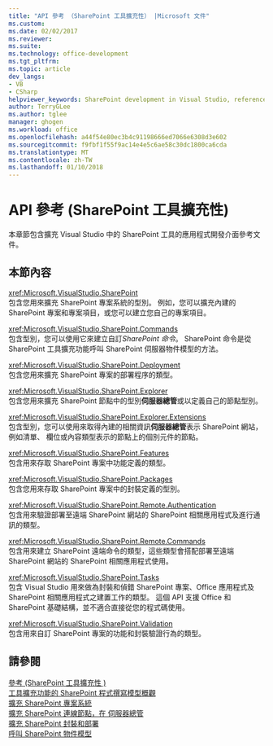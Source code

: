 ```yaml
---
title: "API 參考 （SharePoint 工具擴充性） |Microsoft 文件"
ms.custom: 
ms.date: 02/02/2017
ms.reviewer: 
ms.suite: 
ms.technology: office-development
ms.tgt_pltfrm: 
ms.topic: article
dev_langs:
- VB
- CSharp
helpviewer_keywords: SharePoint development in Visual Studio, reference for project and tools extensibility
author: TerryGLee
ms.author: tglee
manager: ghogen
ms.workload: office
ms.openlocfilehash: a44f54e80ec3b4c91198666ed7066e6308d3e602
ms.sourcegitcommit: f9fbf1f55f9ac14e4e5c6ae58c30dc1800ca6cda
ms.translationtype: MT
ms.contentlocale: zh-TW
ms.lasthandoff: 01/10/2018
---
```

# <a name="api-reference-sharepoint-tools-extensibility"></a>API 參考 (SharePoint 工具擴充性)
  本章節包含擴充 Visual Studio 中的 SharePoint 工具的應用程式開發介面參考文件。  
  
## <a name="in-this-section"></a>本節內容  
 <xref:Microsoft.VisualStudio.SharePoint>  
 包含您用來擴充 SharePoint 專案系統的型別。 例如，您可以擴充內建的 SharePoint 專案和專案項目，或您可以建立您自己的專案項目。  
  
 <xref:Microsoft.VisualStudio.SharePoint.Commands>  
 包含型別，您可以使用它來建立自訂*SharePoint 命令*。 SharePoint 命令是從 SharePoint 工具擴充功能呼叫 SharePoint 伺服器物件模型的方法。  
  
 <xref:Microsoft.VisualStudio.SharePoint.Deployment>  
 包含您用來擴充 SharePoint 專案的部署程序的類型。  
  
 <xref:Microsoft.VisualStudio.SharePoint.Explorer>  
 包含您用來擴充 SharePoint 節點中的型別**伺服器總管**或以定義自己的節點型別。  
  
 <xref:Microsoft.VisualStudio.SharePoint.Explorer.Extensions>  
 包含型別，您可以使用來取得內建的相關資訊**伺服器總管**表示 SharePoint 網站，例如清單、 欄位或內容類型表示的節點上的個別元件的節點。  
  
 <xref:Microsoft.VisualStudio.SharePoint.Features>  
 包含用來存取 SharePoint 專案中功能定義的類型。  
  
 <xref:Microsoft.VisualStudio.SharePoint.Packages>  
 包含您用來存取 SharePoint 專案中的封裝定義的型別。  
  
 <xref:Microsoft.VisualStudio.SharePoint.Remote.Authentication>  
 包含用來驗證部署至遠端 SharePoint 網站的 SharePoint 相關應用程式及進行通訊的類型。  
  
 <xref:Microsoft.VisualStudio.SharePoint.Remote.Commands>  
 包含用來建立 SharePoint 遠端命令的類型，這些類型會搭配部署至遠端 SharePoint 網站的 SharePoint 相關應用程式使用。  
  
 <xref:Microsoft.VisualStudio.SharePoint.Tasks>  
 包含 Visual Studio 用來做為封裝和偵錯 SharePoint 專案、Office 應用程式及 SharePoint 相關應用程式之建置工作的類型。 這個 API 支援 Office 和 SharePoint 基礎結構，並不適合直接從您的程式碼使用。  
  
 <xref:Microsoft.VisualStudio.SharePoint.Validation>  
 包含用來自訂 SharePoint 專案的功能和封裝驗證行為的類型。  
  
## <a name="see-also"></a>請參閱  
 [參考 &#40;SharePoint 工具擴充性 &#41;](../sharepoint/reference-sharepoint-tools-extensibility.md)   
 [工具擴充功能的 SharePoint 程式撰寫模型概觀](../sharepoint/overview-of-the-programming-model-of-sharepoint-tools-extensions.md)   
 [擴充 SharePoint 專案系統](../sharepoint/extending-the-sharepoint-project-system.md)   
 [擴充 SharePoint 連線節點，在 伺服器總管](../sharepoint/extending-the-sharepoint-connections-node-in-server-explorer.md)   
 [擴充 SharePoint 封裝和部署](../sharepoint/extending-sharepoint-packaging-and-deployment.md)   
 [呼叫 SharePoint 物件模型](../sharepoint/calling-into-the-sharepoint-object-models.md)  
  
  